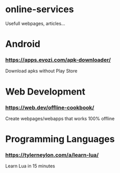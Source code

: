 # online-services
Usefull webpages, articles...

# Android  
### https://apps.evozi.com/apk-downloader/
Download apks without Play Store

# Web Development  
### https://web.dev/offline-cookbook/  
Create webpages/webapps that works 100% offline

# Programming Languages
### https://tylerneylon.com/a/learn-lua/
Learn Lua in 15 minutes
